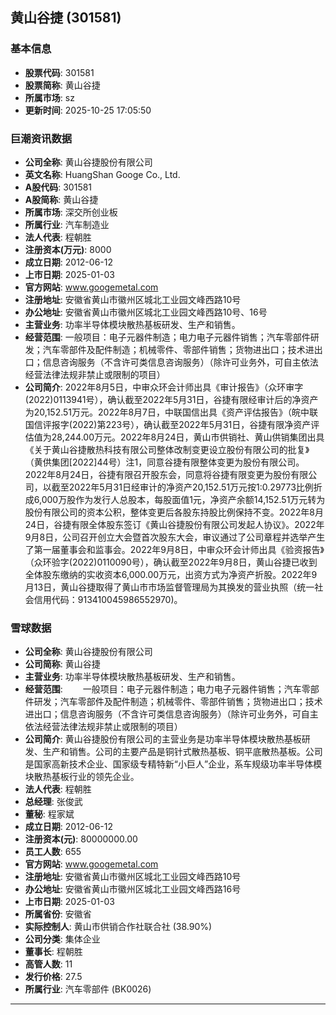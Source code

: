 ## 黄山谷捷 (301581)

### 基本信息

- **股票代码**: 301581
- **股票简称**: 黄山谷捷
- **所属市场**: sz
- **更新时间**: 2025-10-25 17:05:50

### 巨潮资讯数据

- **公司全称**: 黄山谷捷股份有限公司
- **英文名称**: HuangShan Googe Co., Ltd.
- **A股代码**: 301581
- **A股简称**: 黄山谷捷
- **所属市场**: 深交所创业板
- **所属行业**: 汽车制造业
- **法人代表**: 程朝胜
- **注册资本(万元)**: 8000
- **成立日期**: 2012-06-12
- **上市日期**: 2025-01-03
- **官方网站**: www.googemetal.com
- **注册地址**: 安徽省黄山市徽州区城北工业园文峰西路10号
- **办公地址**: 安徽省黄山市徽州区城北工业园文峰西路10号、16号
- **主营业务**: 功率半导体模块散热基板研发、生产和销售。
- **经营范围**: 一般项目：电子元器件制造；电力电子元器件销售；汽车零部件研发；汽车零部件及配件制造；机械零件、零部件销售；货物进出口；技术进出口；信息咨询服务（不含许可类信息咨询服务）（除许可业务外，可自主依法经营法律法规非禁止或限制的项目）
- **公司简介**: 2022年8月5日，中审众环会计师出具《审计报告》（众环审字(2022)0113941号），确认截至2022年5月31日，谷捷有限经审计后的净资产为20,152.51万元。2022年8月7日，中联国信出具《资产评估报告》（皖中联国信评报字(2022)第223号），确认截至2022年5月31日，谷捷有限净资产评估值为28,244.00万元。2022年8月24日，黄山市供销社、黄山供销集团出具《关于黄山谷捷散热科技有限公司整体改制变更设立股份有限公司的批复》（黄供集团[2022]44号）注1，同意谷捷有限整体变更为股份有限公司。2022年8月24日，谷捷有限召开股东会，同意将谷捷有限变更为股份有限公司，以截至2022年5月31日经审计的净资产20,152.51万元按1:0.29773比例折成6,000万股作为发行人总股本，每股面值1元，净资产余额14,152.51万元转为股份有限公司的资本公积，整体变更后各股东持股比例保持不变。2022年8月24日，谷捷有限全体股东签订《黄山谷捷股份有限公司发起人协议》。2022年9月8日，公司召开创立大会暨首次股东大会，审议通过了公司章程并选举产生了第一届董事会和监事会。2022年9月8日，中审众环会计师出具《验资报告》（众环验字(2022)0110090号），确认截至2022年9月8日，黄山谷捷已收到全体股东缴纳的实收资本6,000.00万元，出资方式为净资产折股。2022年9月13日，黄山谷捷取得了黄山市市场监督管理局为其换发的营业执照（统一社会信用代码：913410045986552970)。

### 雪球数据

- **公司全称**: 黄山谷捷股份有限公司
- **公司简称**: 黄山谷捷
- **主营业务**: 功率半导体模块散热基板研发、生产和销售。
- **经营范围**: 　　一般项目：电子元器件制造；电力电子元器件销售；汽车零部件研发；汽车零部件及配件制造；机械零件、零部件销售；货物进出口；技术进出口；信息咨询服务（不含许可类信息咨询服务）（除许可业务外，可自主依法经营法律法规非禁止或限制的项目）
- **公司简介**: 黄山谷捷股份有限公司的主营业务是功率半导体模块散热基板研发、生产和销售。公司的主要产品是铜针式散热基板、铜平底散热基板。公司是国家高新技术企业、国家级专精特新“小巨人”企业，系车规级功率半导体模块散热基板行业的领先企业。
- **法人代表**: 程朝胜
- **总经理**: 张俊武
- **董秘**: 程家斌
- **成立日期**: 2012-06-12
- **注册资本(元)**: 80000000.00
- **员工人数**: 655
- **官方网站**: www.googemetal.com
- **注册地址**: 安徽省黄山市徽州区城北工业园文峰西路10号
- **办公地址**: 安徽省黄山市徽州区城北工业园文峰西路16号
- **上市日期**: 2025-01-03
- **所属省份**: 安徽省
- **实际控制人**: 黄山市供销合作社联合社 (38.90%)
- **公司分类**: 集体企业
- **董事长**: 程朝胜
- **高管人数**: 11
- **发行价格**: 27.5
- **所属行业**: 汽车零部件 (BK0026)

---